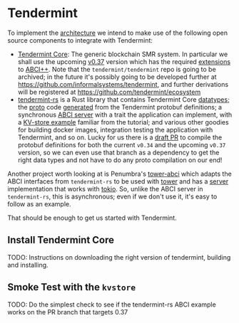 # Tendermint

To implement the [architecture](./architecture.md) we intend to make use of the following open source components to integrate with Tendermint:

* [Tendermint Core](https://github.com/tendermint/tendermint): The generic blockchain SMR system. In particular we shall use the upcoming [v0.37](https://github.com/tendermint/tendermint/tree/v0.37.0-rc2) version which has the required [extensions](./architecture.md#abci) to [ABCI++](https://github.com/tendermint/tendermint/tree/v0.37.0-rc2/spec/abci). Note that the `tendermint/tendermint` repo is going to be archived; in the future it's possibly going to be developed further at https://github.com/informalsystems/tendermint, and further derivations will be registered at https://github.com/tendermint/ecosystem
* [tendermint-rs](https://github.com/informalsystems/tendermint-rs/) is a Rust library that contains Tendermint Core [datatypes](https://github.com/informalsystems/tendermint-rs/tree/main/tendermint); the [proto](https://github.com/informalsystems/tendermint-rs/tree/main/proto) code [generated](https://github.com/informalsystems/tendermint-rs/tree/main/tools/proto-compiler) from the Tendermint protobuf definitions; a synchronous [ABCI server](https://github.com/informalsystems/tendermint-rs/tree/main/abci) with a trait the application can implement, with a [KV-store example](https://github.com/informalsystems/tendermint-rs/blob/main/abci/src/application/kvstore/main.rs) familiar from the tutorial; and various other goodies for building docker images, integration testing the application with Tendermint, and so on. Lucky for us there is a [draft PR](https://github.com/informalsystems/tendermint-rs/pull/1193) to compile the protobuf definitions for both the current `v0.34` and the upcoming `v0.37` version, so we can even use that branch as a dependency to get the right data types and not have to do any proto compilation on our end!

Another project worth looking at is Penumbra's [tower-abci](https://github.com/penumbra-zone/tower-abci) which adapts the ABCI interfaces from `tendermint-rs` to be used with [tower](https://crates.io/crates/tower) and has a [server](https://github.com/penumbra-zone/tower-abci/blob/main/src/server.rs) implementation that works with [tokio](https://crates.io/crates/tokio). So, unlike the ABCI server in `tendermint-rs`, this is asynchronous; even if we don't use it, it's easy to follow as an example.

That should be enough to get us started with Tendermint.

## Install Tendermint Core

TODO: Instructions on downloading the right version of tendermint, building and installing.

## Smoke Test with the `kvstore`

TODO: Do the simplest check to see if the tendermint-rs ABCI example works on the PR branch that targets 0.37
